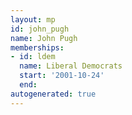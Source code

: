 ```yaml
---
layout: mp
id: john_pugh
name: John Pugh
memberships:
- id: ldem
  name: Liberal Democrats
  start: '2001-10-24'
  end: 
autogenerated: true
---
```

